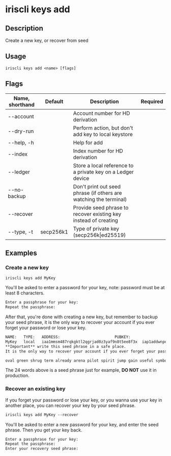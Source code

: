 # iriscli keys add

## Description

Create a new key, or recover from seed

## Usage

```
iriscli keys add <name> [flags]
```

## Flags

| Name, shorthand | Default   | Description                                                       | Required |
| --------------- | --------- | ----------------------------------------------------------------- | -------- |
| --account       |           | Account number for HD derivation                         |          |
| --dry-run       |           | Perform action, but don't add key to local keystore               |          |
| --help, -h      |           | Help for add                                                      |          |
| --index         |           | Index number for HD derivation                           |          |
| --ledger        |           | Store a local reference to a private key on a Ledger device       |          |
| --no-backup     |           | Don't print out seed phrase (if others are watching the terminal) |          |
| --recover       |           | Provide seed phrase to recover existing key instead of creating   |          |
| --type, -t      | secp256k1 | Type of private key (secp256k\|ed25519)                  |          |

## Examples

### Create a new key

```shell
iriscli keys add MyKey
```

You'll be asked to enter a password for your key, note: password must be at least 8 characters.

```txt
Enter a passphrase for your key:
Repeat the passphrase:
```

After that, you're done with creating a new key, but remember to backup your seed phrase, it is the only way to recover your account if you ever forget your password or lose your key.

```txt
NAME:	TYPE:	ADDRESS:						PUBKEY:
MyKey	local	iaa1mmsm487rqkgktl2qgrjad0z3yaf9n8t5ee8f3x	iap1addwnpepq2g0u7cnxp5ew0yhqep8j4rth5ugq8ky7gjmunk8tkpze95ss23akexx3tn
**Important** write this seed phrase in a safe place.
It is the only way to recover your account if you ever forget your password.

oval green shrug term already arena pilot spirit jump gain useful symbol hover grid item concert kiss zero bleak farm capable peanut snack basket
```

The 24 words above is a seed phrase just for example, **DO NOT** use it in production.

### Recover an existing key

If you forget your password or lose your key, or you wanna use your key in another place, you can recover your key by your seed phrase.

```txt
iriscli keys add MyKey --recover
```

You'll be asked to enter a new password for your key, and enter the seed phrase. Then you get your key back.

```txt
Enter a passphrase for your key:
Repeat the passphrase:
Enter your recovery seed phrase:
```

